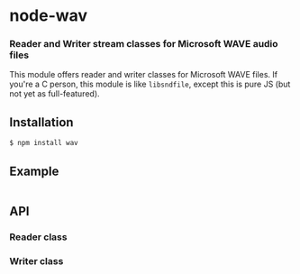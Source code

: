 node-wav
========
### Reader and Writer stream classes for Microsoft WAVE audio files

This module offers reader and writer classes for Microsoft WAVE files. If you're a
C person, this module is like `libsndfile`, except this is pure JS (but not yet as
full-featured).


Installation
------------

``` bash
$ npm install wav
```


Example
-------


``` javascript
```


API
---

### Reader class


### Writer class

